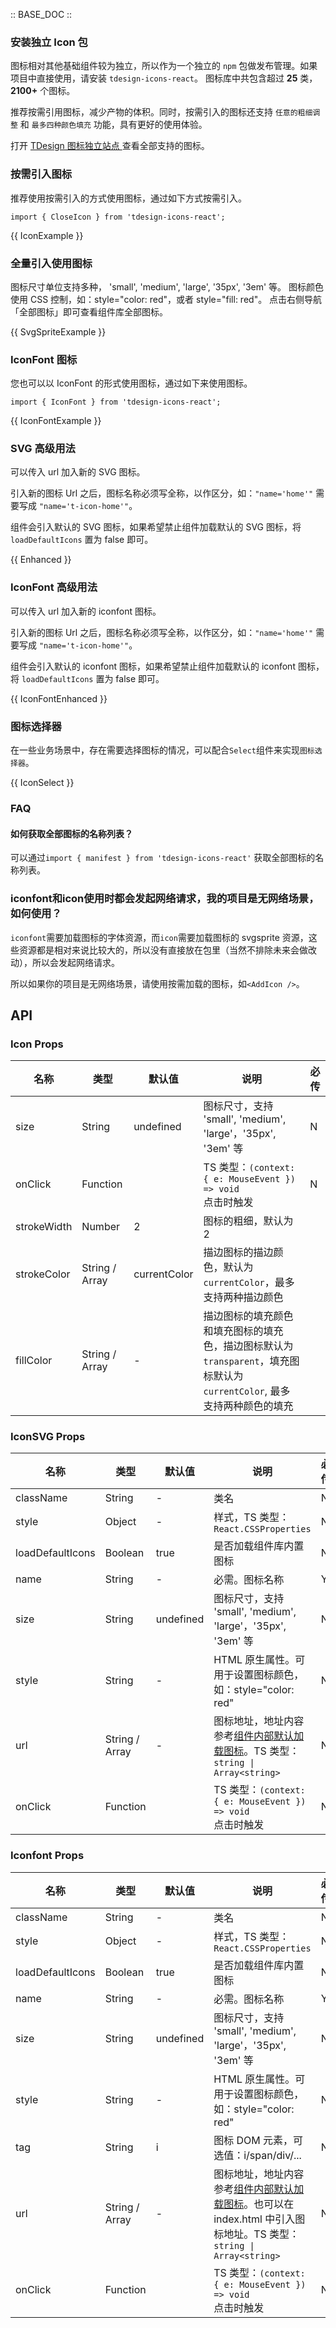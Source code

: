 :: BASE_DOC ::

### 安装独立 Icon 包

图标相对其他基础组件较为独立，所以作为一个独立的 `npm` 包做发布管理。如果项目中直接使用，请安装 `tdesign-icons-react`。
图标库中共包含超过 **25** 类，**2100+** 个图标。

推荐按需引用图标，减少产物的体积。同时，按需引入的图标还支持 `任意的粗细调整` 和 `最多四种颜色填充` 功能，具有更好的使用体验。

<div style={{ background: '#ecf2fe',display: 'flex',alignItems: 'center',lineHeight: '20px',padding: '14px 24px',borderRadius: '3px',color: '#555a65',margin:'16px 0'}}>
  打开 <a style={{ margin: '0 4px'}} href='/icons'> TDesign 图标独立站点 </a>  查看全部支持的图标。
</div>


### 按需引入图标

推荐使用按需引入的方式使用图标，通过如下方式按需引入。

`import { CloseIcon } from 'tdesign-icons-react';`

{{ IconExample }}

### 全量引入使用图标

图标尺寸单位支持多种， 'small', 'medium', 'large', '35px', '3em' 等。
图标颜色使用 CSS 控制，如：style="color: red"，或者 style="fill: red"。
点击右侧导航「全部图标」即可查看组件库全部图标。

{{ SvgSpriteExample }}

### IconFont 图标

您也可以以 IconFont 的形式使用图标，通过如下来使用图标。

`import { IconFont } from 'tdesign-icons-react';`

{{ IconFontExample }}

### SVG 高级用法

可以传入 url 加入新的 SVG 图标。

引入新的图标 Url 之后，图标名称必须写全称，以作区分，如：`"name='home'"` 需要写成 `"name='t-icon-home'"`。

组件会引入默认的 SVG 图标，如果希望禁止组件加载默认的 SVG 图标，将 `loadDefaultIcons` 置为 false 即可。

{{ Enhanced }}


### IconFont 高级用法

可以传入 url 加入新的 iconfont 图标。

引入新的图标 Url 之后，图标名称必须写全称，以作区分，如：`"name='home'"` 需要写成 `"name='t-icon-home'"`。

组件会引入默认的 iconfont 图标，如果希望禁止组件加载默认的 iconfont 图标，将 `loadDefaultIcons` 置为 false 即可。

{{ IconFontEnhanced }}

### 图标选择器

在一些业务场景中，存在需要选择图标的情况，可以配合`Select`组件来实现`图标选择器`。

{{ IconSelect }}

### FAQ

#### 如何获取全部图标的名称列表？

可以通过`import { manifest } from 'tdesign-icons-react'` 获取全部图标的名称列表。

### iconfont和icon使用时都会发起网络请求，我的项目是无网络场景，如何使用？

`iconfont`需要加载图标的字体资源，而`icon`需要加载图标的 svgsprite 资源，这些资源都是相对来说比较大的，所以没有直接放在包里（当然不排除未来会做改动），所以会发起网络请求。

所以如果你的项目是无网络场景，请使用按需加载的图标，如`<AddIcon />`。


## API

### Icon Props

名称 | 类型 | 默认值 | 说明 | 必传
-- | -- | -- | -- | --
size | String | undefined | 图标尺寸，支持 'small', 'medium', 'large'，'35px', '3em' 等 | N
onClick | Function |  | TS 类型：`(context: { e: MouseEvent }) => void`<br/>点击时触发 | N
strokeWidth | Number | 2 | 图标的粗细，默认为 2
strokeColor | String / Array | currentColor |描边图标的描边颜色，默认为`currentColor`，最多支持两种描边颜色
fillColor | String / Array | - | 描边图标的填充颜色和填充图标的填充色，描边图标默认为 `transparent`，填充图标默认为`currentColor`, 最多支持两种颜色的填充


### IconSVG Props

名称 | 类型 | 默认值 | 说明 | 必传
-- | -- | -- | -- | --
className | String | - | 类名 | N
style | Object | - | 样式，TS 类型：`React.CSSProperties` | N
loadDefaultIcons | Boolean | true | 是否加载组件库内置图标 | N
name | String | - | 必需。图标名称 | Y
size | String | undefined | 图标尺寸，支持 'small', 'medium', 'large'，'35px', '3em' 等 | N
style | String | - | HTML 原生属性。可用于设置图标颜色，如：style=\"color: red\" | N
url | String / Array | - | 图标地址，地址内容参考[组件内部默认加载图标](https://tdesign.gtimg.com/icon/web/index.js)。TS 类型：`string \| Array<string>` | N
onClick | Function |  | TS 类型：`(context: { e: MouseEvent }) => void`<br/>点击时触发 | N

### Iconfont Props

名称 | 类型 | 默认值 | 说明 | 必传
-- | -- | -- | -- | --
className | String | - | 类名 | N
style | Object | - | 样式，TS 类型：`React.CSSProperties` | N
loadDefaultIcons | Boolean | true | 是否加载组件库内置图标 | N
name | String | - | 必需。图标名称 | Y
size | String | undefined | 图标尺寸，支持 'small', 'medium', 'large'，'35px', '3em' 等 | N
style | String | - | HTML 原生属性。可用于设置图标颜色，如：style=\"color: red\" | N
tag | String | i | 图标 DOM 元素，可选值：i/span/div/... | N
url | String / Array | - | 图标地址，地址内容参考[组件内部默认加载图标](https://tdesign.gtimg.com/icon/web/index.css)。也可以在 index.html 中引入图标地址。TS 类型：`string \| Array<string>` | N
onClick | Function |  | TS 类型：`(context: { e: MouseEvent }) => void`<br/>点击时触发 | N
